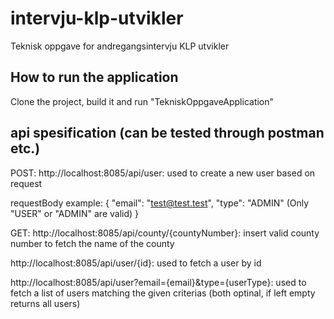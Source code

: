 # intervju-klp-utvikler

Teknisk oppgave for andregangsintervju KLP utvikler

## How to run the application

Clone the project, build it and run "TekniskOppgaveApplication"

## api spesification (can be tested through postman etc.)
POST:
http://localhost:8085/api/user: used to create a new user based on request

requestBody example:
{
"email": "test@test.test",
"type": "ADMIN" (Only "USER" or "ADMIN" are valid)
}

GET:
http://localhost:8085/api/county/{countyNumber}: insert valid county number to fetch the name of the county

http://localhost:8085/api/user/{id}: used to fetch a user by id

http://localhost:8085/api/user?email={email}&type={userType}: used to fetch a list of users matching the given criterias (both optinal, if left empty returns all users)